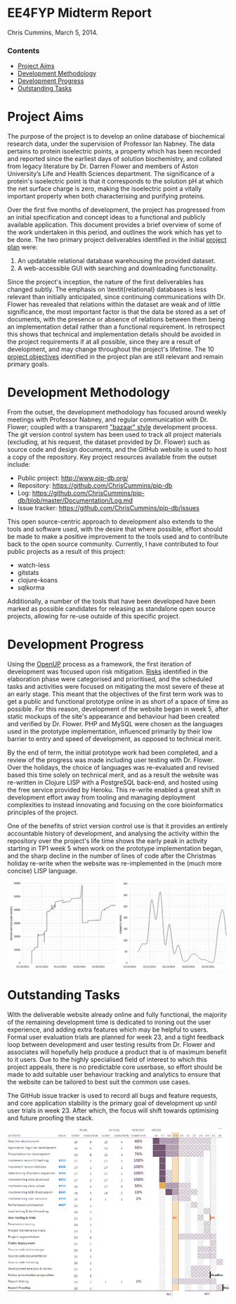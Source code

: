 # EE4FYP Midterm Report

Chris Cummins, March 5, 2014.

### Contents

- [Project Aims](#project-aims)
- [Development Methodology](#development-methodology)
- [Development Progress](#development-progress)
- [Outstanding Tasks](#outstanding-tasks)

# Project Aims

The purpose of the project is to develop an online database of
biochemical research data, under the supervision of Professor Ian
Nabney. The data pertains to protein isoelectric points, a property
which has been recorded and reported since the earliest days of
solution biochemistry, and collated from legacy literature by
Dr. Darren Flower and members of Aston University’s Life and Health
Sciences department. The significance of a protein's isoelectric point
is that it corresponds to the solution pH at which the net surface
charge is zero, making the isoelectric point a vitally important
property when both characterising and purifying proteins.

Over the first five months of development, the project has progressed
from an initial specification and concept ideas to a functional and
publicly available application. This document provides a brief
overview of some of the work undertaken in this period, and outlines
the work which has yet to be done. The two primary project
deliverables identified in the initial
[project plan](https://github.com/ChrisCummins/pip-db/blob/master/Documentation/ProjectPlan.md)
were:

1. An updatable relational database warehousing the provided dataset.
2. A web-accessible GUI with searching and downloading functionality.

Since the project's inception, the nature of the first deliverables
has changed subtly. The emphasis on \textit{relational} databases is
less relevant than initially anticipated, since continuing
communications with Dr. Flower has revealed that relations within the
dataset are weak and of little significance, the most important factor
is that the data be stored as a set of documents, with the presence or
absence of relations between them being an implementation detail
rather than a functional requirement. In retrospect this shows that
technical and implementation details should be avoided in the project
requirements if at all possible, since they are a result of
development, and may change throughout the project's lifetime. The 10
[project objectives](https://github.com/ChrisCummins/pip-db/blob/master/Documentation/ProjectPlan.md#objectives)
identified in the project plan are still relevant and remain primary
goals.

# Development Methodology

From the outset, the development methodology has focused around weekly
meetings with Professor Nabney, and regular communication with
Dr. Flower; coupled with a transparent
["bazaar" style](http://www.catb.org/esr/writings/cathedral-bazaar/)
development process. The git version control system has been used to
track all project materials (excluding, at his request, the dataset
provided by Dr. Flower) such as source code and design documents, and
the GitHub website is used to host a copy of the repository. Key
project resources available from the outset include:

 * Public project: http://www.pip-db.org/
 * Repository: https://github.com/ChrisCummins/pip-db
 * Log: https://github.com/ChrisCummins/pip-db/blob/master/Documentation/Log.md
 * Issue tracker: https://github.com/ChrisCummins/pip-db/issues

This open source-centric approach to development also extends to the
tools and software used, with the desire that where possible, effort
should be made to make a positive improvement to the tools used and to
contribute back to the open source community. Currently, I have
contributed to four public projects as a result of this project:

 * watch-less
 * gitstats
 * clojure-koans
 * sqlkorma

Additionally, a number of the tools that have been developed have been
marked as possible candidates for releasing as standalone open source
projects, allowing for re-use outside of this specific project.

# Development Progress

Using the [OpenUP](http://epf.eclipse.org/wikis/openup/) process as a
framework, the first iteration of development was focused upon risk
mitigation. [Risks](https://github.com/ChrisCummins/pip-db/blob/master/Documentation/ProjectPlan.md#risk-assessment)
identified in the elaboration phase were categorised and prioritised,
and the scheduled tasks and activities were focused on mitigating the
most severe of these at an early stage. This meant that the objectives
of the first term work was to get a public and functional prototype
online in as short of a space of time as possible. For this reason,
development of the website began in week 5, after static mockups of
the site's appearance and behaviour had been created and verified by
Dr. Flower. PHP and MySQL were chosen as the languages used in the
prototype implementation, influenced primarily by their low barrier to
entry and speed of development, as opposed to technical merit.

By the end of term, the initial prototype work had been completed, and
a review of the progress was made including user testing with
Dr. Flower. Over the holidays, the choice of languages was
re-evaluated and revised based this time solely on technical merit,
and as a result the website was re-written in Clojure LISP with a
PostgreSQL back-end, and hosted using the free service provided by
Heroku. This re-write enabled a great shift in development effort away
from tooling and managing deployment complexities to instead
innovating and focusing on the core bioinformatics principles of the
project.

One of the benefits of strict version control use is that it provides
an entirely accountable history of development, and analysing the
activity within the repository over the project's life time shows the
early peak in activity starting in TP1 week 5 when work on the
prototype implementation began, and the sharp decline in the number of
lines of code after the Christmas holiday re-write when the website
was re-implemented in the (much more concise) LISP language.

![Repository activity](midterm/assets/activity.png)

# Outstanding Tasks

With the deliverable website already online and fully functional, the
majority of the remaining development time is dedicated to ironing out
the user experience, and adding extra features which may be helpful to
users. Formal user evaluation trials are planned for week 23, and a
tight feedback loop between development and user testing results from
Dr. Flower and associates will hopefully help produce a product that
is of maximum benefit to it users. Due to the highly specialised field
of interest to which this project appeals, there is no predictable
core userbase, so effort should be made to add suitable user behaviour
tracking and analytics to ensure that the website can be tailored to
best suit the common use cases.

The GitHub issue tracker is used to record all bugs and feature
requests, and core application stability is the primary goal of
development up until user trials in week 23. After which, the focus
will shift towards optimising and future proofing the stack.

![Gantt chart](midterm/assets/gantt.png)
